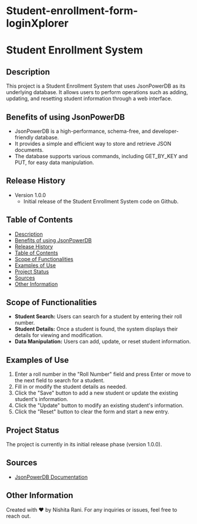# Student-enrollment-form-loginXplorer
# Student Enrollment System

## Description
This project is a Student Enrollment System that uses JsonPowerDB as its underlying database. It allows users to perform operations such as adding, updating, and resetting student information through a web interface.

## Benefits of using JsonPowerDB
- JsonPowerDB is a high-performance, schema-free, and developer-friendly database.
- It provides a simple and efficient way to store and retrieve JSON documents.
- The database supports various commands, including GET_BY_KEY and PUT, for easy data manipulation.

## Release History
- Version 1.0.0
  - Initial release of the Student Enrollment System code on Github.

## Table of Contents
- [Description](#description)
- [Benefits of using JsonPowerDB](#benefits-of-using-jsonpowerdb)
- [Release History](#release-history)
- [Table of Contents](#table-of-contents)
- [Scope of Functionalities](#scope-of-functionalities)
- [Examples of Use](#examples-of-use)
- [Project Status](#project-status)
- [Sources](#sources)
- [Other Information](#other-information)



## Scope of Functionalities
- **Student Search:** Users can search for a student by entering their roll number.
- **Student Details:** Once a student is found, the system displays their details for viewing and modification.
- **Data Manipulation:** Users can add, update, or reset student information.

## Examples of Use
1. Enter a roll number in the "Roll Number" field and press Enter or move to the next field to search for a student.
2. Fill in or modify the student details as needed.
3. Click the "Save" button to add a new student or update the existing student's information.
4. Click the "Update" button to modify an existing student's information.
5. Click the "Reset" button to clear the form and start a new entry.

## Project Status
The project is currently in its initial release phase (version 1.0.0).

## Sources
- [JsonPowerDB Documentation](http://login2explore.com/jpdb/docs.html)


## Other Information
Created with ❤️ by Nishita Rani. For any inquiries or issues, feel free to reach out.

